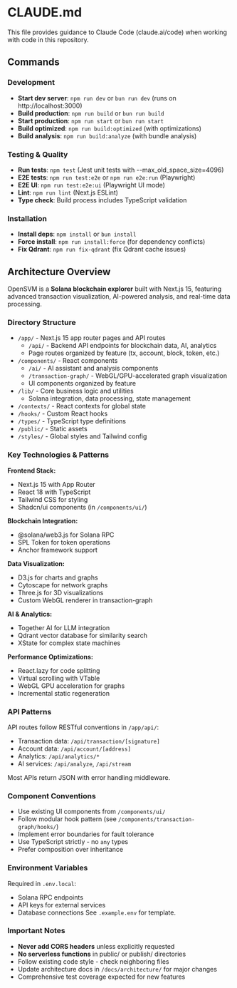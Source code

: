 # CLAUDE.md

This file provides guidance to Claude Code (claude.ai/code) when working with code in this repository.

## Commands

### Development
- **Start dev server**: `npm run dev` or `bun run dev` (runs on http://localhost:3000)
- **Build production**: `npm run build` or `bun run build`
- **Start production**: `npm run start` or `bun run start`
- **Build optimized**: `npm run build:optimized` (with optimizations)
- **Build analysis**: `npm run build:analyze` (with bundle analysis)

### Testing & Quality
- **Run tests**: `npm test` (Jest unit tests with --max_old_space_size=4096)
- **E2E tests**: `npm run test:e2e` or `npm run e2e:run` (Playwright)
- **E2E UI**: `npm run test:e2e:ui` (Playwright UI mode)
- **Lint**: `npm run lint` (Next.js ESLint)
- **Type check**: Build process includes TypeScript validation

### Installation
- **Install deps**: `npm install` or `bun install`
- **Force install**: `npm run install:force` (for dependency conflicts)
- **Fix Qdrant**: `npm run fix-qdrant` (fix Qdrant cache issues)

## Architecture Overview

OpenSVM is a **Solana blockchain explorer** built with Next.js 15, featuring advanced transaction visualization, AI-powered analysis, and real-time data processing.

### Directory Structure
- `/app/` - Next.js 15 app router pages and API routes
  - `/api/` - Backend API endpoints for blockchain data, AI, analytics
  - Page routes organized by feature (tx, account, block, token, etc.)
- `/components/` - React components
  - `/ai/` - AI assistant and analysis components
  - `/transaction-graph/` - WebGL/GPU-accelerated graph visualization
  - UI components organized by feature
- `/lib/` - Core business logic and utilities
  - Solana integration, data processing, state management
- `/contexts/` - React contexts for global state
- `/hooks/` - Custom React hooks
- `/types/` - TypeScript type definitions
- `/public/` - Static assets
- `/styles/` - Global styles and Tailwind config

### Key Technologies & Patterns

**Frontend Stack:**
- Next.js 15 with App Router
- React 18 with TypeScript
- Tailwind CSS for styling
- Shadcn/ui components (in `/components/ui/`)

**Blockchain Integration:**
- @solana/web3.js for Solana RPC
- SPL Token for token operations
- Anchor framework support

**Data Visualization:**
- D3.js for charts and graphs
- Cytoscape for network graphs
- Three.js for 3D visualizations
- Custom WebGL renderer in transaction-graph

**AI & Analytics:**
- Together AI for LLM integration
- Qdrant vector database for similarity search
- XState for complex state machines

**Performance Optimizations:**
- React.lazy for code splitting
- Virtual scrolling with VTable
- WebGL GPU acceleration for graphs
- Incremental static regeneration

### API Patterns

API routes follow RESTful conventions in `/app/api/`:
- Transaction data: `/api/transaction/[signature]`
- Account data: `/api/account/[address]`
- Analytics: `/api/analytics/*`
- AI services: `/api/analyze`, `/api/stream`

Most APIs return JSON with error handling middleware.

### Component Conventions

- Use existing UI components from `/components/ui/`
- Follow modular hook pattern (see `/components/transaction-graph/hooks/`)
- Implement error boundaries for fault tolerance
- Use TypeScript strictly - no `any` types
- Prefer composition over inheritance

### Environment Variables

Required in `.env.local`:
- Solana RPC endpoints
- API keys for external services
- Database connections
See `.example.env` for template.

### Important Notes

- **Never add CORS headers** unless explicitly requested
- **No serverless functions** in public/ or publish/ directories
- Follow existing code style - check neighboring files
- Update architecture docs in `/docs/architecture/` for major changes
- Comprehensive test coverage expected for new features